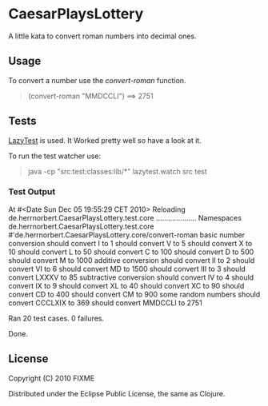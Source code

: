 # CaesarPlaysLottery

A little kata to convert roman numbers into decimal ones.

## Usage

To convert a number use the _convert-roman_ function.

> (convert-roman "MMDCCLI") ==> 2751

## Tests

[LazyTest](https://github.com/stuartsierra/lazytest) is used. It Worked
pretty well so have a look at it.

To run the test watcher use:
> java -cp "src:test:classes:lib/*" lazytest.watch src test

### Test Output

At  #<Date Sun Dec 05 19:55:29 CET 2010>
Reloading de.herrnorbert.CaesarPlaysLottery.test.core
....................
Namespaces
    de.herrnorbert.CaesarPlaysLottery.test.core
        #'de.herrnorbert.CaesarPlaysLottery.core/convert-roman
            basic number conversion
                should convert I to 1
                should convert V to 5
                should convert X to 10
                should convert L to 50
                should convert C to 100
                should convert D to 500
                should convert M to 1000
            additive conversion
                should convert II to 2
                should convert VI to 6
                should convert MD to 1500
                should convert III to 3
                should convert LXXXV to 85
            subtractive conversion
                should convert IV to 4
                should convert IX to 9
                should convert XL to 40
                should convert XC to 90
                should convert CD to 400
                should convert CM to 900
            some random numbers
                should convert CCCLXIX to 369
                should convert MMDCCLI to 2751

Ran 20 test cases.
0 failures.

Done.

## License

Copyright (C) 2010 FIXME

Distributed under the Eclipse Public License, the same as Clojure.
